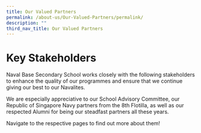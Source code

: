 ```yaml
---
title: Our Valued Partners
permalink: /about-us/Our-Valued-Partners/permalink/
description: ""
third_nav_title: Our Valued Partners
---
```


# Key Stakeholders

Naval Base Secondary School works closely with the following stakeholders to enhance the quality of our programmes and ensure that we continue giving our best to our Navalites. 

We are especially appreciative to our School Advisory Committee, our Republic of Singapore Navy partners from the 8th Flotilla, as well as our respected Alumni for being our steadfast partners all these years. 

Navigate to the respective pages to find out more about them!